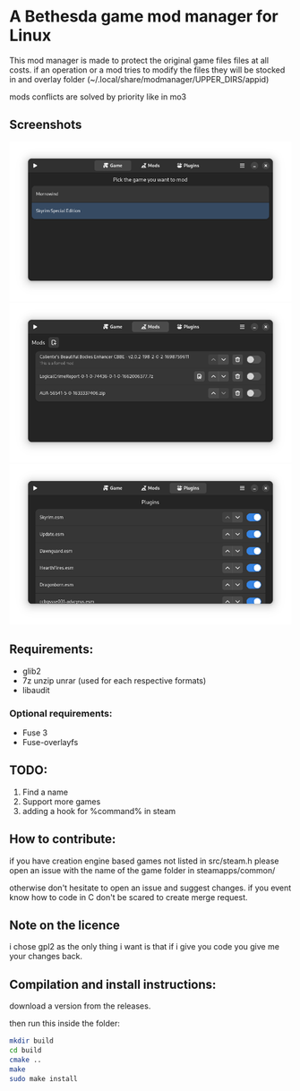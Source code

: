 
# A Bethesda game mod manager for Linux

This mod manager is made to protect the original game files files at all costs.
if an operation or a mod tries to modify the files they will be stocked in and overlay folder (~/.local/share/modmanager/UPPER_DIRS/appid)

mods conflicts are solved by priority like in mo3

## Screenshots

![Game list](screenshots/games.png)
![Mods list](screenshots/mods.png)
![Plugins list](screenshots/plugins.png)

## Requirements:
* glib2
* 7z unzip unrar (used for each respective formats)
* libaudit

### Optional requirements:
* Fuse 3
* Fuse-overlayfs

## TODO:
1. Find a name
2. Support more games
3. adding a hook for %command% in steam

## How to contribute:
if you have creation engine based games not listed in src/steam.h
please open an issue with the name of the game folder in steamapps/common/

otherwise don't hesitate to open an issue and suggest changes. if you event know how to code in C don't be scared to create merge request.

## Note on the licence
i chose gpl2 as the only thing i want is that if i give you code you give me your changes back.

## Compilation and install instructions:
download a version from the releases.

then run this inside the folder:
```bash
mkdir build
cd build
cmake ..
make
sudo make install
```
